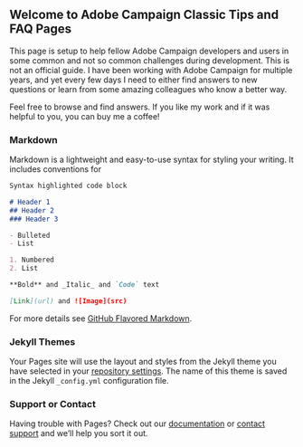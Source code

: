 ## Welcome to Adobe Campaign Classic Tips and FAQ Pages

This page is setup to help fellow Adobe Campaign developers and users in some common and not so common challenges during development. This is not an official guide.
I have been working with Adobe Campaign for multiple years, and yet every few days I need to either find answers to new questions or learn from some amazing colleagues who know a better way.

Feel free to browse and find answers. If you like my work and if it was helpful to you, you can buy me a coffee!
<script type="text/javascript" src="https://cdnjs.buymeacoffee.com/1.0.0/button.prod.min.js" data-name="bmc-button" data-slug="ankurmehrotra" data-color="#FF813F" data-emoji=""  data-font="Cookie" data-text="Buy me a coffee" data-outline-color="#000" data-font-color="#fff" data-coffee-color="#fd0" ></script>

### Markdown

Markdown is a lightweight and easy-to-use syntax for styling your writing. It includes conventions for

```markdown
Syntax highlighted code block

# Header 1
## Header 2
### Header 3

- Bulleted
- List

1. Numbered
2. List

**Bold** and _Italic_ and `Code` text

[Link](url) and ![Image](src)
```

For more details see [GitHub Flavored Markdown](https://guides.github.com/features/mastering-markdown/).

### Jekyll Themes

Your Pages site will use the layout and styles from the Jekyll theme you have selected in your [repository settings](https://github.com/ankurmehrotra/Adobe-Campaign-Classic-Tips-and-FAQ/settings). The name of this theme is saved in the Jekyll `_config.yml` configuration file.

### Support or Contact

Having trouble with Pages? Check out our [documentation](https://docs.github.com/categories/github-pages-basics/) or [contact support](https://github.com/contact) and we’ll help you sort it out.
